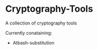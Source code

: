 # Cryptography-Tools
A collection of cryptography tools  

Currently conataining:  

- Atbash-substitution
